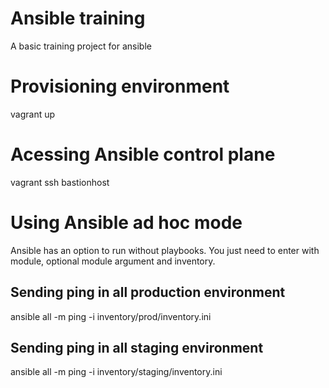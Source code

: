 # Ansible training

A basic training project for ansible

# Provisioning environment

vagrant up

# Acessing Ansible control plane

vagrant ssh bastionhost

# Using Ansible ad hoc mode

Ansible has an option to run without playbooks. You just need to enter with module, optional module argument and inventory.

## Sending ping in all production environment

ansible all -m ping -i inventory/prod/inventory.ini

## Sending ping in all staging environment

ansible all -m ping -i inventory/staging/inventory.ini